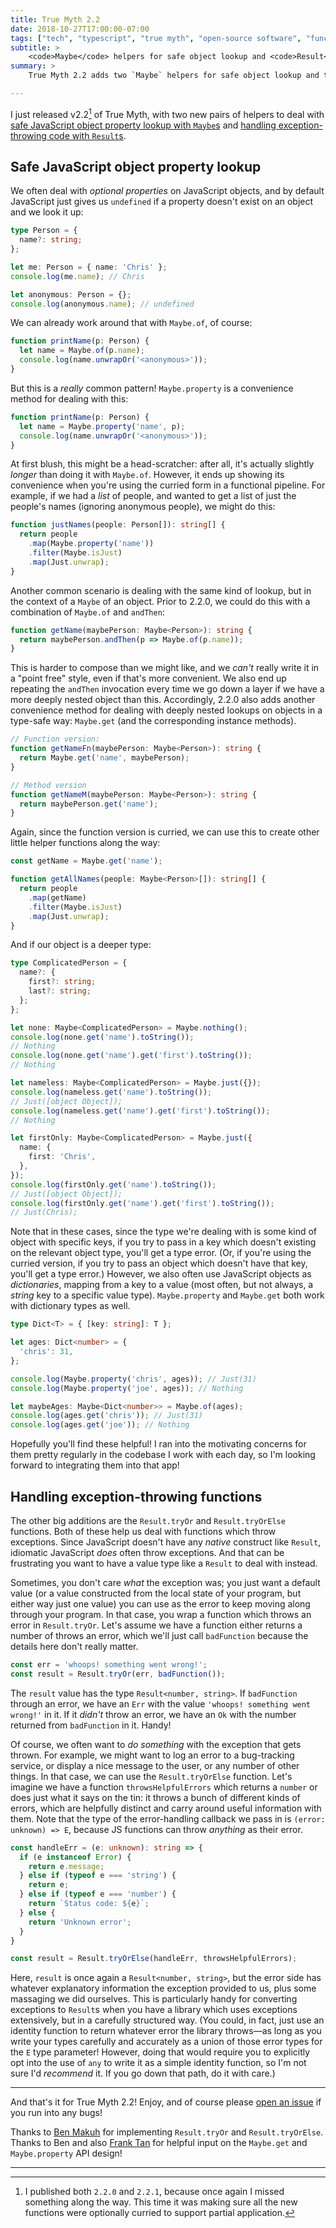 ```yaml
---
title: True Myth 2.2
date: 2018-10-27T17:00:00-07:00
tags: ["tech", "typescript", "true myth", "open-source software", "functional programming"]
subtitle: >
    <code>Maybe</code> helpers for safe object lookup and <code>Result</code> helpers for exception-throwing code.
summary: >
    True Myth 2.2 adds two `Maybe` helpers for safe object lookup and two `Result` helpers for handling exception-throwing code."

---
```


I just released v2.2[^1] of True Myth, with two new pairs of helpers to deal with [safe JavaScript object property lookup with `Maybe`s](#safe-java-script-object-property-lookup) and [handling exception-throwing code with `Result`s](#handling-exception-throwing-functions).

##  Safe JavaScript object property lookup

We often deal with *optional properties* on JavaScript objects, and by default JavaScript just gives us `undefined` if a property doesn't exist on an object and we look it up:

```ts
type Person = {
  name?: string;
};

let me: Person = { name: 'Chris' };
console.log(me.name); // Chris

let anonymous: Person = {};
console.log(anonymous.name); // undefined
```

We can already work around that with `Maybe.of`, of course:

```ts
function printName(p: Person) {
  let name = Maybe.of(p.name);
  console.log(name.unwrapOr('<anonymous>'));
}
```

But this is a *really* common pattern! `Maybe.property` is a convenience method for dealing with this:

```ts
function printName(p: Person) {
  let name = Maybe.property('name', p);
  console.log(name.unwrapOr('<anonymous>'));
}
```

At first blush, this might be a head-scratcher: after all, it's actually slightly *longer* than doing it with `Maybe.of`. However, it ends up showing its convenience when you're using the curried form in a functional pipeline. For example, if we had a *list* of people, and wanted to get a list of just the people's names (ignoring anonymous people), we might do this:

```ts
function justNames(people: Person[]): string[] {
  return people
    .map(Maybe.property('name'))
    .filter(Maybe.isJust)
    .map(Just.unwrap);
}
```

Another common scenario is dealing with the same kind of lookup, but in the context of a `Maybe` of an object. Prior to 2.2.0, we could do this with a combination of `Maybe.of` and `andThen`:

```ts
function getName(maybePerson: Maybe<Person>): string {
  return maybePerson.andThen(p => Maybe.of(p.name));
}
```

This is harder to compose than we might like, and we *can't* really write it in a "point free" style, even if that's more convenient. We also end up repeating the `andThen` invocation every time we go down a layer if we have a more deeply nested object than this. Accordingly, 2.2.0 also adds another convenience method for dealing with deeply nested lookups on objects in a type-safe way: `Maybe.get` (and the corresponding instance methods).

```ts
// Function version:
function getNameFn(maybePerson: Maybe<Person>): string {
  return Maybe.get('name', maybePerson);
}

// Method version
function getNameM(maybePerson: Maybe<Person>): string {
  return maybePerson.get('name');
}
```

Again, since the function version is curried, we can use this to create other little helper functions along the way:

```ts
const getName = Maybe.get('name');

function getAllNames(people: Maybe<Person>[]): string[] {
  return people
    .map(getName)
    .filter(Maybe.isJust)
    .map(Just.unwrap);
}
```

And if our object is a deeper type:

```ts
type ComplicatedPerson = {
  name?: {
    first?: string;
    last?: string;
  };
};

let none: Maybe<ComplicatedPerson> = Maybe.nothing();
console.log(none.get('name').toString());
// Nothing
console.log(none.get('name').get('first').toString());
// Nothing

let nameless: Maybe<ComplicatedPerson> = Maybe.just({});
console.log(nameless.get('name').toString());
// Just([object Object]);
console.log(nameless.get('name').get('first').toString());
// Nothing

let firstOnly: Maybe<ComplicatedPerson> = Maybe.just({
  name: {
    first: 'Chris',
  },
});
console.log(firstOnly.get('name').toString());
// Just([object Object]);
console.log(firstOnly.get('name').get('first').toString());
// Just(Chris);
```

Note that in these cases, since the type we're dealing with is some kind of object with specific keys, if you try to pass in a key which doesn't existing on the relevant object type, you'll get a type error. (Or, if you're using the curried version, if you try to pass an object which doesn't have that key, you'll get a type error.) However, we also often use JavaScript objects as *dictionaries*, mapping from a key to a value (most often, but not always, a *string* key to a specific value type). `Maybe.property` and `Maybe.get` both work with dictionary types as well.

```ts
type Dict<T> = { [key: string]: T };

let ages: Dict<number> = {
  'chris': 31,
};

console.log(Maybe.property('chris', ages)); // Just(31)
console.log(Maybe.property('joe', ages)); // Nothing

let maybeAges: Maybe<Dict<number>> = Maybe.of(ages);
console.log(ages.get('chris')); // Just(31)
console.log(ages.get('joe')); // Nothing
```

Hopefully you'll find these helpful! I ran into the motivating concerns for them pretty regularly in the codebase I work with each day, so I'm looking forward to integrating them into that app!

## Handling exception-throwing functions

The other big additions are the `Result.tryOr` and `Result.tryOrElse` functions. Both of these help us deal with functions which throw exceptions. Since JavaScript doesn't have any *native* construct like `Result`, idiomatic JavaScript *does* often throw exceptions. And that can be frustrating you want to have a value type like a `Result` to deal with instead.

Sometimes, you don't care *what* the exception was; you just want a default value (or a value constructed from the local state of your program, but either way just one value) you can use as the error to keep moving along through your program. In that case, you wrap a function which throws an error in `Result.tryOr`. Let's assume we have a function either returns a number of throws an error, which we'll just call `badFunction` because the details here don't really matter.

```ts
const err = 'whoops! something went wrong!';
const result = Result.tryOr(err, badFunction());
```

The `result` value has the type `Result<number, string>`. If `badFunction` through an error, we have an `Err` with the value `'whoops! something went wrong!'` in it. If it *didn't* throw an error, we have an `Ok` with the number returned from `badFunction` in it. Handy!

Of course, we often want to *do something* with the exception that gets thrown. For example, we might want to log an error to a bug-tracking service, or display a nice message to the user, or any number of other things. In that case, we can use the `Result.tryOrElse` function. Let's imagine we have a function `throwsHelpfulErrors` which returns a `number` or does just what it says on the tin: it throws a bunch of different kinds of errors, which are helpfully distinct and carry around useful information with them. Note that the type of the error-handling callback we pass in is `(error: unknown) => E`, because JS functions can throw *anything* as their error.

```ts
const handleErr = (e: unknown): string => {
  if (e instanceof Error) {
    return e.message;
  } else if (typeof e === 'string') {
    return e;
  } else if (typeof e === 'number') {
    return `Status code: ${e}`;
  } else {
    return 'Unknown error';
  }
}

const result = Result.tryOrElse(handleErr, throwsHelpfulErrors);
```

Here, `result` is once again a `Result<number, string>`, but the error side has whatever explanatory information the exception provided to us, plus some massaging we did ourselves. This is particularly handy for converting exceptions to `Result`s when you have a library which uses exceptions extensively, but in a carefully structured way. (You could, in fact, just use an identity function to return whatever error the library throws—as long as you write your types carefully and accurately as a union of those error types for the `E` type parameter! However, doing that would require you to explicitly opt into the use of `any` to write it as a simple identity function, so I'm not sure I'd *recommend* it. If you go down that path, do it with care.)

---

And that's it for True Myth 2.2! Enjoy, and of course please [open an issue][GH] if you run into any bugs!

[GH]: https://github.com/true-myth/true-myth/issues

Thanks to [Ben Makuh][ben] for implementing `Result.tryOr` and `Result.tryOrElse`. Thanks to Ben and also [Frank Tan][frank] for helpful input on the `Maybe.get` and `Maybe.property` <abbr>API</abbr> design!

[ben]: https://github.com/bmakuh
[frank]: https://github.com/tansongyang

---

[^1]: I published both `2.2.0` and `2.2.1`, because once again I missed something along the way. This time it was making sure all the new functions were optionally curried to support partial application.
